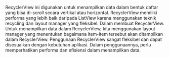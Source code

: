 RecyclerView ini digunakan untuk menampilkan data dalam bentuk daftar yang bisa di-scroll secara vertikal atau horizontal. RecyclerView memiliki performa yang lebih baik daripada ListView karena menggunakan teknik recycling dan layout manager yang fleksibel. Dalam membuat RecyclerView. Untuk menampilkan data dalam RecyclerView, kita menggunakan layout manager yang menentukan bagaimana item-item tersebut akan ditampilkan dalam RecyclerView. Penggunaan RecyclerView sangat fleksibel dan dapat disesuaikan dengan kebutuhan aplikasi. Dalam penggunaannya, perlu memperhatikan performa dan efisiensi dalam menampilkan data.
